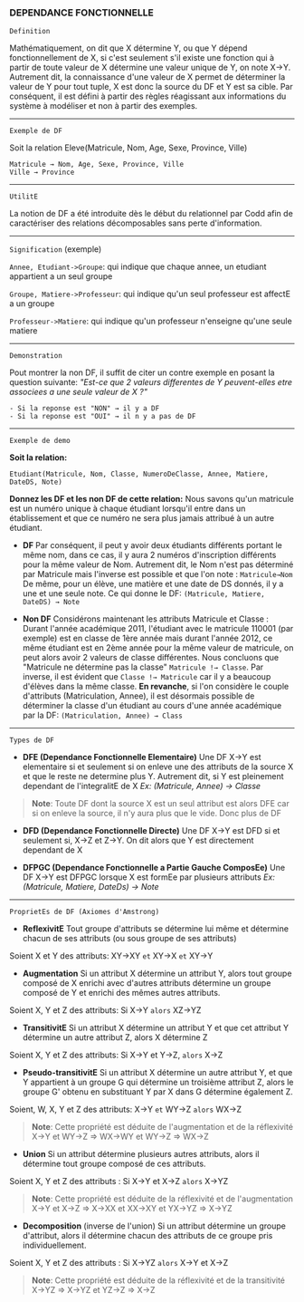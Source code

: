 ### DEPENDANCE FONCTIONNELLE

`Definition`

Mathématiquement, on dit que X détermine Y, ou que Y dépend fonctionnellement de X, si c'est seulement s'il existe une fonction qui à partir de toute valeur de X détermine une valeur unique de Y, on note X→Y. Autrement dit, la connaissance d'une valeur de X permet de déterminer la valeur de Y pour tout tuple, X est donc la source du DF et Y est sa cible. Par conséquent, il est défini à partir des règles réagissant aux informations du système à modéliser et non à partir des exemples.

---

`Exemple de DF`

Soit la relation Eleve(Matricule, Nom, Age, Sexe, Province, Ville)
```
Matricule → Nom, Age, Sexe, Province, Ville
Ville → Province
```

---

`UtilitE` 

La notion de DF a été introduite dès le début du relationnel par Codd afin de caractériser des relations décomposables sans perte d'information.

---

`Signification` (exemple)

`Annee, Etudiant->Groupe`: qui indique que chaque annee, un etudiant appartient a un seul groupe

`Groupe, Matiere->Professeur`: qui indique qu'un seul professeur est affectE a un groupe 

`Professeur->Matiere`: qui indique qu'un professeur n'enseigne qu'une seule matiere

---

`Demonstration` 

Pout montrer la non DF, il suffit de citer un contre exemple en posant la question suivante: *"Est-ce que 2 valeurs differentes de Y peuvent-elles etre associees a une seule valeur de X ?"*
```
- Si la reponse est "NON" → il y a DF
- Si la reponse est "OUI" → il n y a pas de DF
```

---

`Exemple de demo`

**Soit la relation:**
```
Etudiant(Matricule, Nom, Classe, NumeroDeClasse, Annee, Matiere, DateDS, Note)
```

**Donnez les DF et les non DF de cette relation:**
Nous savons qu'un matricule est un numéro unique à chaque étudiant lorsqu'il entre dans un établissement et que ce numéro ne sera plus jamais attribué à un autre étudiant.

- **DF**
Par conséquent, il peut y avoir deux étudiants différents portant le même nom, dans ce cas, il y aura 2 numéros d'inscription différents pour la même valeur de Nom. Autrement dit, le Nom n'est pas déterminé par Matricule mais l'inverse est possible et que l'on note : `Matricule→Nom`
De même, pour un élève, une matière et une date de DS donnés, il y a une et une seule note. Ce qui donne le DF: `(Matricule, Matiere, DateDS) → Note`

- **Non DF**
Considérons maintenant les attributs Matricule et Classe : Durant l'année académique 2011, l'étudiant avec le matricule 110001 (par exemple) est en classe de 1ère année mais durant l'année 2012, ce même étudiant est en 2ème année pour la même valeur de matricule, on peut alors avoir 2 valeurs de classe différentes. Nous concluons que "Matricule ne détermine pas la classe" `Matricule !→ Classe`. Par inverse, il est évident que `Classe !→ Matricule` car il y a beaucoup d'élèves dans la même classe. **En revanche**, si l'on considère le couple d'attributs (Matriculation, Annee), il est désormais possible de déterminer la classe d'un étudiant au cours d'une année académique par la DF: `(Matriculation, Annee) → Class`

---

`Types de DF`

- **DFE (Dependance Fonctionnelle Elementaire)**
Une DF X→Y est elementaire si et seulement si on enleve une des attributs de la source X et que le reste ne determine plus Y. Autrement dit, si Y est pleinement dependant de l'integralitE de X
*Ex: (Matricule, Annee) → Classe*
>**Note**: Toute DF dont la source X est un seul attribut est alors DFE car si on enleve la source, il n'y aura plus que le vide. Donc plus de DF

- **DFD (Dependance Fonctionnelle Directe)**
Une DF X→Y est DFD si et seulement si, X→Z et Z→Y. On dit alors que Y est directement dependant de X

- **DFPGC (Dependance Fonctionnelle a Partie Gauche ComposEe)**
Une DF X→Y est DFPGC lorsque X est formEe par plusieurs attributs
*Ex: (Matricule, Matiere, DateDs) → Note*

---

`ProprietEs de DF (Axiomes d'Amstrong)`

- **ReflexivitE**
Tout groupe d'attributs se détermine lui même et détermine chacun de ses attributs (ou sous groupe de ses attributs)

Soient X et Y des attributs:
XY→XY `et` XY→X `et` XY→Y

- **Augmentation**
Si un attribut X détermine un attribut Y, alors tout groupe composé de X enrichi avec d'autres attributs détermine un groupe composé de Y et enrichi des mêmes autres attributs.

Soient X, Y et Z des attributs:
Si X→Y `alors` XZ→YZ

- **TransitivitE**
Si un attribut X détermine un attribut Y et que cet attribut Y détermine un autre attribut Z, alors X détermine Z

Soient X, Y et Z des attributs:
Si X→Y et Y→Z, `alors` X→Z

- **Pseudo-transitivitE**
Si un attribut X détermine un autre attribut Y, et que Y appartient à un groupe G qui détermine un troisième attribut Z, alors le groupe G' obtenu en substituant Y par X dans G détermine également Z.

Soient, W, X, Y et Z des attributs:
X→Y `et` WY→Z `alors` WX→Z

> **Note**: Cette propriété est déduite de l'augmentation et de la réflexivité
> X→Y et WY→Z ⇒ WX→WY et WY→Z ⇒ WX→Z

- **Union**
Si un attribut détermine plusieurs autres attributs, alors il détermine tout groupe composé de ces attributs.

Soient X, Y et Z des attributs :
Si X→Y et X→Z `alors` X→YZ

> **Note**: Cette propriété est déduite de la réflexivité et de l'augmentation 
> X→Y et X→Z ⇒ X→XX et XX→XY et YX→YZ ⇒ X→YZ

- **Decomposition** (inverse de l'union)
Si un attribut détermine un groupe d'attribut, alors il détermine chacun des attributs de ce groupe pris individuellement.

Soient X, Y et Z des attributs :
Si X→YZ `alors` X→Y et X→Z 

> **Note**: Cette propriété est déduite de la réflexivité et de la transitivité 
> X→YZ ⇒ X→YZ et YZ→Z ⇒ X→Z